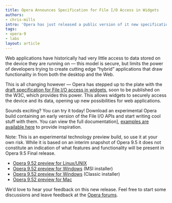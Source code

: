 ```yaml
---
title: Opera Announces Specification for File I/O Access in Widgets
authors:
- chris-mills
intro: 'Opera has just released a public version of it new specification for File I/O access in widgets, along with a special build, documentation and examples. Find out more in this note.'
tags:
- opera-9
- labs
layout: article
---
```


Web applications have historically had very little access to data stored on the device they are running on — this model is secure, but limits the power of developers trying to create cutting edge “hybrid” applications that draw functionality in from both the desktop and the Web.

This is all changing however — Opera has stepped up to the plate with the [draft specification for File I/O access in widgets][1], soon to be published on the W3C, which provides this power. This allows widgets to securely access the device and its data, opening up new possibilities for web applications.

[1]: http://dev.w3.org/2006/webapi/fileio/fileIO.htm

Sounds exciting? You can try it today! Download an experimental Opera build containing an early version of the File I/O APIs and start writing cool stuff with them. You can view the full documentation], [examples are available here][3] to provide inspiration.

[3]: /articles/opera-announces-file-io-in-widgets/FileIOexamples.zip

Note: This is an experimental technology preview build, so use it at your own risk. While it is based on an interim snapshot of Opera 9.5 it does not constitute an indication of what features and functionality will be present in Opera 9.5 Final release.

- [Opera 9.52 preview for Linux/UNIX][4]
- [Opera 9.52 preview for Windows][5] (MSI installer)
- [Opera 9.52 preview for Windows][6] (Classic installer)
- [Opera 9.52 preview for Mac][7]

[4]: http://snapshot.opera.com/unix/snapshot_io_video_3d-2069/
[5]: http://snapshot.opera.com/windows/o952s_io_video_3d_10093m.exe
[6]: http://snapshot.opera.com/windows/o952s_io_video_3d_10093.exe
[7]: http://snapshot.opera.com/mac/o952s_io_video_3d_4899.dmg

We’d love to hear your feedback on this new release. Feel free to start some discussions and leave feedback at the [Opera forums][8].

[8]: http://my.opera.com/community/forums/forum.dml?id=3590